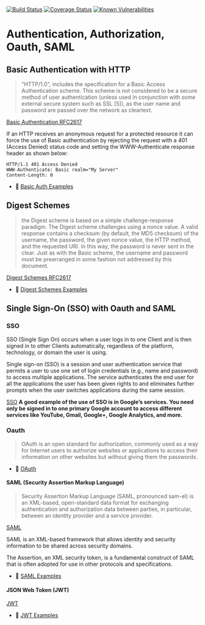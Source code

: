 [![Build Status](https://travis-ci.org/jbelmont/sso-with-oauth-and-saml.svg?branch=master)](https://travis-ci.org/jbelmont/sso-with-oauth-and-saml)
[![Coverage Status](https://coveralls.io/repos/github/jbelmont/sso-with-oauth-and-saml/badge.svg?branch=master)](https://coveralls.io/github/jbelmont/sso-with-oauth-and-saml?branch=master)
[![Known Vulnerabilities](https://snyk.io/test/github/jbelmont/sso-with-oauth-and-saml/badge.svg)](https://snyk.io/test/github/jbelmont/sso-with-oauth-and-saml)

# Authentication, Authorization, Oauth, SAML

## Basic Authentication with HTTP

> "HTTP/1.0", includes the specification for a Basic Access
Authentication scheme. This scheme is not considered to be a secure
method of user authentication (unless used in conjunction with some
external secure system such as SSL [5]), as the user name and
password are passed over the network as cleartext.

[Basic Authentication RFC2617](https://tools.ietf.org/html/rfc2617)

If an HTTP receives an anonymous request for a protected resource it can force the use of Basic authentication by rejecting the request with a 401 (Access Denied) status code and setting the WWW-Authenticate response header as shown below:

```HTTP
HTTP/1.1 401 Access Denied
WWW-Authenticate: Basic realm="My Server"
Content-Length: 0
```

* :scroll: [Basic Auth Examples](docs/basic-auth.md)


## Digest Schemes
> the Digest scheme is based on a
simple challenge-response paradigm. The Digest scheme challenges
using a nonce value. A valid response contains a checksum (by
default, the MD5 checksum) of the username, the password, the given
nonce value, the HTTP method, and the requested URI. In this way, the
password is never sent in the clear. Just as with the Basic scheme,
the username and password must be prearranged in some fashion not
addressed by this document.

[Digest Schemes RFC2617](https://tools.ietf.org/html/rfc2617)

* :scroll: [Digest Schemes Examples](docs/digest-schemes.md)

## Single Sign-On (SSO) with Oauth and SAML

### SSO
SSO (Single Sign On) occurs when a user logs in to one Client and is then signed in to other Clients automatically, regardless of the platform, technology, or domain the user is using.

Single sign-on (SSO) is a session and user authentication service that permits a user to use one set of login credentials (e.g., name and password) to access multiple applications.
The service authenticates the end user for all the applications the user has been given rights to and eliminates further prompts when the user switches applications during the same session.

[SSO](https://www.sitepoint.com/single-sign-on-explained/)
**A good example of the use of SSO is in Google’s services. You need only be signed in to one primary Google account to access different services like YouTube, Gmail, Google+, Google Analytics, and more.**

### Oauth

> OAuth is an open standard for authorization, commonly used as a way for Internet users to authorize websites or applications to access their information on other websites but without giving them the passwords.

* :scroll: [OAuth](docs/oauth.md)

#### SAML (Security Assertion Markup Language)
> Security Assertion Markup Language (SAML, pronounced sam-el) is an XML-based,
open-standard data format for exchanging authentication and authorization data between parties,
in particular, between an identity provider and a service provider.

[SAML](https://en.wikipedia.org/wiki/Security_Assertion_Markup_Language)

SAML is an XML-based framework that allows identity and security information to be shared across security domains.

The Assertion, an XML security token, is a fundamental construct of SAML that is often adopted for use in other protocols and specifications.

* :scroll: [SAML Examples](docs/saml.md)

#### JSON Web Token (JWT)

[JWT](https://tools.ietf.org/html/rfc7519)

* :scroll: [JWT Examples](docs/jwt.md)
